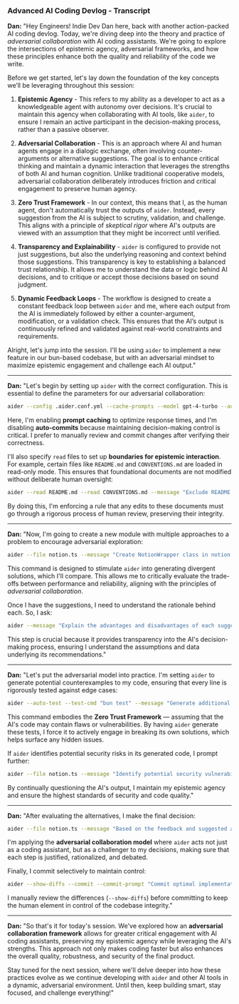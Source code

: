### **Advanced AI Coding Devlog - Transcript**

**Dan:** "Hey Engineers! Indie Dev Dan here, back with another action-packed AI coding devlog. Today, we're diving deep into the theory and practice of *adversarial collaboration* with AI coding assistants. We're going to explore the intersections of epistemic agency, adversarial frameworks, and how these principles enhance both the quality and reliability of the code we write.

Before we get started, let's lay down the foundation of the key concepts we’ll be leveraging throughout this session:

1. **Epistemic Agency** - This refers to my ability as a developer to act as a knowledgeable agent with autonomy over decisions. It's crucial to maintain this agency when collaborating with AI tools, like `aider`, to ensure I remain an active participant in the decision-making process, rather than a passive observer.

2. **Adversarial Collaboration** - This is an approach where AI and human agents engage in a dialogic exchange, often involving counter-arguments or alternative suggestions. The goal is to enhance critical thinking and maintain a dynamic interaction that leverages the strengths of both AI and human cognition. Unlike traditional cooperative models, adversarial collaboration deliberately introduces friction and critical engagement to preserve human agency.

3. **Zero Trust Framework** - In our context, this means that I, as the human agent, don't automatically trust the outputs of `aider`. Instead, every suggestion from the AI is subject to scrutiny, validation, and challenge. This aligns with a principle of *skeptical rigor* where AI's outputs are viewed with an assumption that they might be incorrect until verified.

4. **Transparency and Explainability** - `aider` is configured to provide not just suggestions, but also the underlying reasoning and context behind those suggestions. This transparency is key to establishing a balanced trust relationship. It allows me to understand the data or logic behind AI decisions, and to critique or accept those decisions based on sound judgment.

5. **Dynamic Feedback Loops** - The workflow is designed to create a constant feedback loop between `aider` and me, where each output from the AI is immediately followed by either a counter-argument, modification, or a validation check. This ensures that the AI’s output is continuously refined and validated against real-world constraints and requirements.

Alright, let's jump into the session. I'll be using `aider` to implement a new feature in our bun-based codebase, but with an adversarial mindset to maximize epistemic engagement and challenge each AI output."

---

**Dan:** "Let's begin by setting up `aider` with the correct configuration. This is essential to define the parameters for our adversarial collaboration:

```bash
aider --config .aider.conf.yml --cache-prompts --model gpt-4-turbo --auto-test --no-auto-commits --message "Initialize Aider for adversarial collaboration on coding project."
```

Here, I'm enabling **prompt caching** to optimize response times, and I'm disabling **auto-commits** because maintaining decision-making control is critical. I prefer to manually review and commit changes after verifying their correctness.

I'll also specify `read` files to set up **boundaries for epistemic interaction**. For example, certain files like `README.md` and `CONVENTIONS.md` are loaded in read-only mode. This ensures that foundational documents are not modified without deliberate human oversight:

```bash
aider --read README.md --read CONVENTIONS.md --message "Exclude README and CONVENTIONS.md from AI edits."
```

By doing this, I'm enforcing a rule that any edits to these documents must go through a rigorous process of human review, preserving their integrity.

---

**Dan:** "Now, I'm going to create a new module with multiple approaches to a problem to encourage adversarial exploration:

```bash
aider --file notion.ts --message "Create NotionWrapper class in notion.ts and suggest two different approaches: 1) A lightweight version optimized for performance. 2) A robust version with extensive error handling."
```

This command is designed to stimulate `aider` into generating divergent solutions, which I'll compare. This allows me to critically evaluate the trade-offs between performance and reliability, aligning with the principles of *adversarial collaboration*.

Once I have the suggestions, I need to understand the rationale behind each. So, I ask:

```bash
aider --message "Explain the advantages and disadvantages of each suggested approach for the NotionWrapper class."
```

This step is crucial because it provides transparency into the AI's decision-making process, ensuring I understand the assumptions and data underlying its recommendations."

---

**Dan:** "Let's put the adversarial model into practice. I'm setting `aider` to generate potential counterexamples to my code, ensuring that every line is rigorously tested against edge cases:

```bash
aider --auto-test --test-cmd "bun test" --message "Generate additional test cases that could potentially break the current implementation of NotionWrapper to challenge its robustness."
```

This command embodies the **Zero Trust Framework** — assuming that the AI's code may contain flaws or vulnerabilities. By having `aider` generate these tests, I force it to actively engage in breaking its own solutions, which helps surface any hidden issues.

If `aider` identifies potential security risks in its generated code, I prompt further:

```bash
aider --file notion.ts --message "Identify potential security vulnerabilities in the current NotionWrapper code and suggest alternative implementations to mitigate them."
```

By continually questioning the AI's output, I maintain my epistemic agency and ensure the highest standards of security and code quality."

---

**Dan:** "After evaluating the alternatives, I make the final decision:

```bash
aider --file notion.ts --message "Based on the feedback and suggested alternatives, implement the optimal solution for the NotionWrapper class that balances performance, security, and readability."
```

I'm applying the **adversarial collaboration model** where `aider` acts not just as a coding assistant, but as a challenger to my decisions, making sure that each step is justified, rationalized, and debated.

Finally, I commit selectively to maintain control:

```bash
aider --show-diffs --commit --commit-prompt "Commit optimal implementation of NotionWrapper class after adversarial review and refinement."
```

I manually review the differences (`--show-diffs`) before committing to keep the human element in control of the codebase integrity."

---

**Dan:** "So that's it for today's session. We've explored how an **adversarial collaboration framework** allows for greater critical engagement with AI coding assistants, preserving my epistemic agency while leveraging the AI's strengths. This approach not only makes coding faster but also enhances the overall quality, robustness, and security of the final product.

Stay tuned for the next session, where we'll delve deeper into how these practices evolve as we continue developing with `aider` and other AI tools in a dynamic, adversarial environment. Until then, keep building smart, stay focused, and challenge everything!"